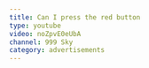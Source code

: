 ```yaml
---
title: Can I press the red button
type: youtube
video: noZpvE0eUbA
channel: 999 Sky
category: advertisements
---
```

